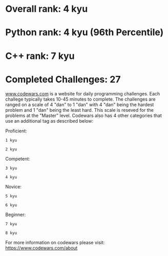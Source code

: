 # Overall rank: 4 kyu
# Python rank: 4 kyu (96th Percentile)
# C++ rank: 7 kyu
# Completed Challenges: 27

www.codewars.com is a website for daily programming challenges.  Each challege typically takes 10-45 minutes to complete.  The challenges are ranged on a scale of 4 "dan" to 1 "dan" with 4 "dan" being the hardest problem and 1 "dan" being the least hard.  This scale is reseved for the problems at the "Master" level.  Codewars also has 4 other categories that use an additional tag as described below:

  Proficient:

    1 kyu

    2 kyu


  Competent:
  
    3 kyu
    
    4 kyu
    
  Novice:
  
    5 kyu
    
    6 kyu
    
  Beginner:
  
    7 kyu
    
    8 kyu
    
    
 For more information on codewars please visit: https://www.codewars.com/about
  
